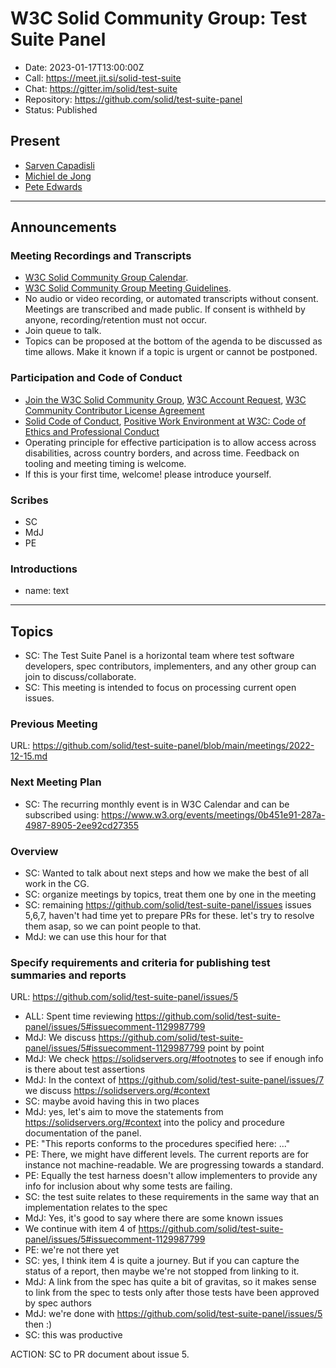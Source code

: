 # W3C Solid Community Group: Test Suite Panel

* Date: 2023-01-17T13:00:00Z
* Call: https://meet.jit.si/solid-test-suite
* Chat: https://gitter.im/solid/test-suite
* Repository: https://github.com/solid/test-suite-panel
* Status: Published


## Present
* [Sarven Capadisli](https://csarven.ca/#i)
* [Michiel de Jong](https://michielbdejong.com)
* [Pete Edwards](https://id.inrupt.com/edwardsph)

---

## Announcements

### Meeting Recordings and Transcripts
* [W3C Solid Community Group Calendar](https://www.w3.org/groups/cg/solid/calendar).
* [W3C Solid Community Group Meeting Guidelines](https://github.com/solid/specification/blob/main/meetings/README.md).
* No audio or video recording, or automated transcripts without consent. Meetings are transcribed and made public. If consent is withheld by anyone, recording/retention must not occur.
* Join queue to talk.
* Topics can be proposed at the bottom of the agenda to be discussed as time allows. Make it known if a topic is urgent or cannot be postponed.


### Participation and Code of Conduct
* [Join the W3C Solid Community Group](https://www.w3.org/community/solid/join), [W3C Account Request](http://www.w3.org/accounts/request), [W3C Community Contributor License Agreement](https://www.w3.org/community/about/agreements/cla/)
* [Solid Code of Conduct](https://github.com/solid/process/blob/main/code-of-conduct.md), [Positive Work Environment at W3C: Code of Ethics and Professional Conduct](https://www.w3.org/Consortium/cepc/)
* Operating principle for effective participation is to allow access across disabilities, across country borders, and across time. Feedback on tooling and meeting timing is welcome.
* If this is your first time, welcome! please introduce yourself.


### Scribes
* SC
* MdJ
* PE

### Introductions
* name: text

---

## Topics

* SC: The Test Suite Panel is a horizontal team where test software developers, spec contributors, implementers, and any other group can join to discuss/collaborate.
* SC: This meeting is intended to focus on processing current open issues.


### Previous Meeting
URL: https://github.com/solid/test-suite-panel/blob/main/meetings/2022-12-15.md


### Next Meeting Plan
* SC: The recurring monthly event is in W3C Calendar and can be subscribed using: https://www.w3.org/events/meetings/0b451e91-287a-4987-8905-2ee92cd27355


### Overview
* SC: Wanted to talk about next steps and how we make the best of all work in the CG.
* SC: organize meetings by topics, treat them one by one in the meeting
* SC: remaining https://github.com/solid/test-suite-panel/issues issues 5,6,7, haven't had time yet to prepare PRs for these. let's try to resolve them asap, so we can point people to that.
* MdJ: we can use this hour for that

### Specify requirements and criteria for publishing test summaries and reports
URL: https://github.com/solid/test-suite-panel/issues/5
* ALL: Spent time reviewing https://github.com/solid/test-suite-panel/issues/5#issuecomment-1129987799
* MdJ: We discuss https://github.com/solid/test-suite-panel/issues/5#issuecomment-1129987799 point by point
* MdJ: We check https://solidservers.org/#footnotes to see if enough info is there about test assertions
* MdJ: In the context of https://github.com/solid/test-suite-panel/issues/7 we discuss https://solidservers.org/#context
* SC: maybe avoid having this in two places
* MdJ: yes, let's aim to move the statements from https://solidservers.org/#context into the policy and procedure documentation of the panel.
* PE: "This reports conforms to the procedures specified here: ..."
* PE: There, we might have different levels. The current reports are for instance not machine-readable. We are progressing towards a standard.
* PE: Equally the test harness doesn't allow implementers to provide any info for inclusion about why some tests are failing.
* SC: the test suite relates to these requirements in the same way that an implementation relates to the spec
* MdJ: Yes, it's good to say where there are some known issues
* We continue with item 4 of https://github.com/solid/test-suite-panel/issues/5#issuecomment-1129987799
* PE: we're not there yet
* SC: yes, I think item 4 is quite a journey. But if you can capture the status of a report, then maybe we're not stopped from linking to it.
* MdJ: A link from the spec has quite a bit of gravitas, so it makes sense to link from the spec to tests only after those tests have been approved by spec authors
* MdJ: we're done with https://github.com/solid/test-suite-panel/issues/5 then :)
* SC: this was productive

ACTION: SC to PR document about issue 5.

